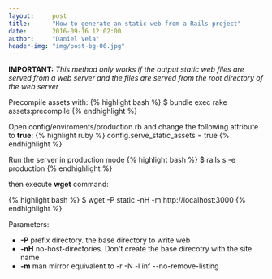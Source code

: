 ```yaml
---
layout:     post
title:      "How to generate an static web from a Rails project"
date:       2016-09-16 12:02:00
author:     "Daniel Vela"
header-img: "img/post-bg-06.jpg"
---
```


**IMPORTANT:** *This method only works if the output static web files are served from a web server and the files are served from the root directory of the web server*

Precompile assets with:
{% highlight bash %}
  $ bundle exec rake assets:precompile
{% endhighlight %}

Open config/enviroments/production.rb and change the following attribute to **true**:
{% highlight ruby %}
  config.serve_static_assets = true
{% endhighlight %}

Run the server in production mode
{% highlight bash %}
  $ rails s -e production
{% endhighlight %}

then execute **wget** command:

{% highlight bash %}
  $ wget -P static -nH -m http://localhost:3000
{% endhighlight %}

Parameters:

* **-P** prefix directory. the base directory to write web
* **-nH** no-host-directories. Don't create the base direcotry with the site name 
* **-m** man mirror equivalent to -r -N -l inf --no-remove-listing



